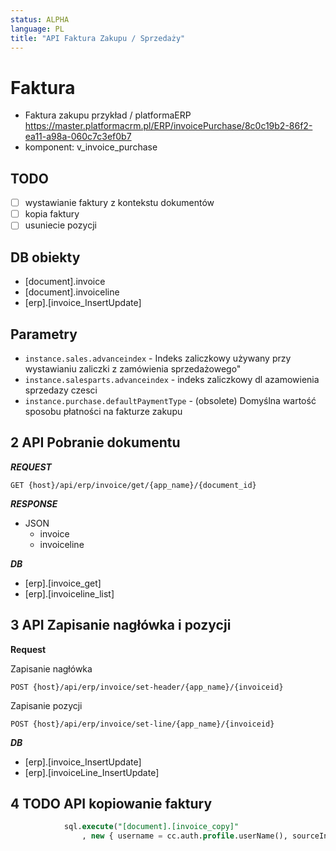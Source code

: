 ```yaml
---
status: ALPHA
language: PL
title: "API Faktura Zakupu / Sprzedaży"
---
```



# Faktura 

- Faktura zakupu przykład / platformaERP https://master.platformacrm.pl/ERP/invoicePurchase/8c0c19b2-86f2-ea11-a98a-060c7c3ef0b7
- komponent: v_invoice_purchase

## TODO

- [ ] wystawianie faktury z kontekstu dokumentów
- [ ] kopia faktury
- [ ] usuniecie pozycji

## DB obiekty

- [document].invoice
- [document].invoiceline
- [erp].[invoice_InsertUpdate]


## Parametry

- `instance.sales.advanceindex` - Indeks zaliczkowy używany przy wystawianiu zaliczki z zamówienia sprzedażowego"
- `instance.salesparts.advanceindex` - indeks zaliczkowy dl azamowienia sprzedazy czesci
- `instance.purchase.defaultPaymentType`  - (obsolete) Domyślna wartość sposobu płatności na fakturze zakupu

## 2 API Pobranie dokumentu

***REQUEST***

```http
GET {host}/api/erp/invoice/get/{app_name}/{document_id}
```

***RESPONSE***

- JSON
  - invoice
  - invoiceline

***DB***

- [erp].[invoice_get]
- [erp].[invoiceline_list]

## 3 API Zapisanie nagłówka i pozycji

**Request**

Zapisanie nagłówka

```http
POST {host}/api/erp/invoice/set-header/{app_name}/{invoiceid}
```

Zapisanie pozycji

```http
POST {host}/api/erp/invoice/set-line/{app_name}/{invoiceid}
```

***DB***

- [erp].[invoice_InsertUpdate]
- [erp].[invoiceLine_InsertUpdate]


## 4 TODO API kopiowanie faktury

```sql
            sql.execute("[document].[invoice_copy]"
                , new { username = cc.auth.profile.userName(), sourceInvoiceID = sourceInvoiceID, invoiceID = invoiceID, invoiceIssueDate = invoiceIssueDate, resultInvoiceType = resultInvoiceType, copyAutoAssignItemTaxRatesAndCalculateTax = copyAutoAssignItemTaxRatesAndCalculateTax });

```